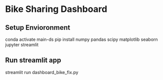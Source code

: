 # Bike Sharing Dashboard
## Setup Envioronment
conda activate main-ds
pip install numpy pandas scipy matplotlib seaborn jupyter streamlit 
## Run streamlit app
streamlit run dashboard_bike_fix.py
